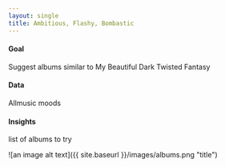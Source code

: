 ```yaml
---
layout: single
title: Ambitious, Flashy, Bombastic
---
```


#### Goal
Suggest albums similar to My Beautiful Dark Twisted Fantasy
#### Data
Allmusic moods
#### Insights
list of albums to try

![an image alt text]({{ site.baseurl }}/images/albums.png "title")
